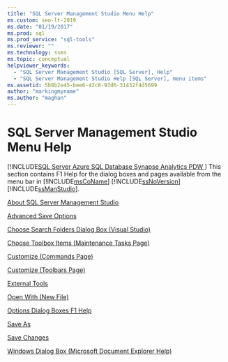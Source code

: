 ```yaml
---
title: "SQL Server Management Studio Menu Help"
ms.custom: seo-lt-2019
ms.date: "01/19/2017"
ms.prod: sql
ms.prod_service: "sql-tools"
ms.reviewer: ""
ms.technology: ssms
ms.topic: conceptual
helpviewer_keywords: 
  - "SQL Server Management Studio [SQL Server], Help"
  - "SQL Server Management Studio Help [SQL Server], menu items"
ms.assetid: 5b8b2e45-bee6-42c8-93d6-31432f4d5699
author: "markingmyname"
ms.author: "maghan"
---
```

# SQL Server Management Studio Menu Help
[!INCLUDE[SQL Server Azure SQL Database Synapse Analytics PDW ](../../includes/applies-to-version/sql-asdb-asdbmi-asa-pdw.md)]
This section contains F1 Help for the dialog boxes and pages available from the menu bar in [!INCLUDE[msCoName](../../includes/msconame_md.md)] [!INCLUDE[ssNoVersion](../../includes/ssnoversion-md.md)] [!INCLUDE[ssManStudio](../../includes/ssmanstudio-md.md)].  
  
[About SQL Server Management Studio](../../ssms/menu-help/about-sql-server-management-studio.md)  
  
[Advanced Save Options](../../ssms/menu-help/advanced-save-options.md)  
  
[Choose Search Folders Dialog Box &#40;Visual Studio&#41;](../../ssms/menu-help/choose-search-folders-dialog-box-visual-studio.md)  
  
[Choose Toolbox Items &#40;Maintenance Tasks Page&#41;](../../ssms/menu-help/choose-toolbox-items-maintenance-tasks-page.md)  
  
[Customize &#40;Commands Page&#41;](../../ssms/menu-help/customize-commands-page.md)  
  
[Customize &#40;Toolbars Page&#41;](../../ssms/menu-help/customize-toolbars-page.md)  
  
[External Tools](../../ssms/menu-help/external-tools.md)  
  
[Open With &#40;New File&#41;](../../ssms/menu-help/open-with-new-file.md)  
  
[Options Dialog Boxes F1 Help](../../ssms/menu-help/options-dialog-boxes-f1-help.md)  
  
[Save As](../../ssms/menu-help/save-as.md)  
  
[Save Changes](../../ssms/menu-help/save-changes.md)  
  
[Windows Dialog Box &#40;Microsoft Document Explorer Help&#41;](../../ssms/menu-help/windows-dialog-box-microsoft-document-explorer-help.md)  
  
